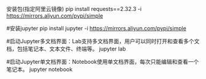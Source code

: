 安装包(指定阿里云镜像)
pip install requests==2.32.3 -i https://mirrors.aliyun.com/pypi/simple

#安装jupyter
pip install jupyter -i https://mirrors.aliyun.com/pypi/simple

#启动Jupyter多文档界面：Lab支持多文档界面，用户可以同时打开和查看多个文档，包括笔记本、文本文件、终端等。
jupyter lab

#启动Jupyter单文档界面：Notebook使用单文档界面，每次只能编辑和查看一个笔记本。
jupyter notebook